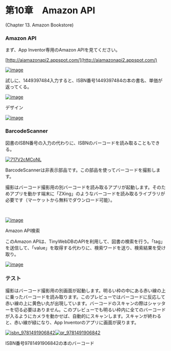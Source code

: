 # **第10章　Amazon API**

\(Chapter 13. Amazon Bookstore\)

### Amazon API

まず、App Inventor専用のAmazon APIを見てください。

[http://aiamazonapi2.appspot.com/](http://aiamazonapi2.appspot.com/)

[![](https://i1.wp.com/edu2web.com/wp-content/uploads/2017/07/image_thumb-2.png?resize=474%2C325&ssl=1 "image")](https://i1.wp.com/edu2web.com/wp-content/uploads/2017/07/image-2.png?ssl=1)

試しに、1449397484入力すると、ISBN番号1449397484の本の書名、単価が返ってくる。

[![](https://i2.wp.com/edu2web.com/wp-content/uploads/2017/07/image_thumb-3.png?resize=474%2C372&ssl=1 "image")](https://i0.wp.com/edu2web.com/wp-content/uploads/2017/07/image-3.png?ssl=1)



  
デザイン

[![](https://i0.wp.com/edu2web.com/wp-content/uploads/2017/07/image_thumb-4.png?resize=474%2C417&ssl=1 "image")](https://i0.wp.com/edu2web.com/wp-content/uploads/2017/07/image-4.png?ssl=1)

### BarcodeScanner

図書のISBN番号の入力の代わりに、ISBNのバーコードを読み取ることもできる。

[![](https://i2.wp.com/edu2web.com/wp-content/uploads/2017/07/717V2cMCoNL_thumb.jpg?resize=187%2C244&ssl=1 "717V2cMCoNL")](https://i2.wp.com/edu2web.com/wp-content/uploads/2017/07/717V2cMCoNL.jpg?ssl=1)

BarcodeScannerは非表示部品です。この部品を使ってバーコードを撮影します。

撮影はバーコード撮影用の別バーコードを読み取るアプリが起動します。そのためアプリを動かす端末に「ZXing」のようなバーコードを読み取るライブラリが必要です（マーケットから無料でダウンロード可能）。

[  
](https://edu2web.com/wp-content/uploads/2017/07/qr_9781491906842.png)

[![](https://i1.wp.com/edu2web.com/wp-content/uploads/2017/07/image_thumb-5.png?resize=474%2C248&ssl=1 "image")](https://i2.wp.com/edu2web.com/wp-content/uploads/2017/07/image-5.png?ssl=1)

  
Amazon API検索

このAmazon APIは、TinyWebDBのAPIを利用して、図書の検索を行う。「tag」を送信して、「value」を取得する代わりに、検索ワードを送り、検索結果を受け取り。

[![](https://i2.wp.com/edu2web.com/wp-content/uploads/2017/07/image_thumb-6.png?resize=474%2C622&ssl=1 "image")](https://i1.wp.com/edu2web.com/wp-content/uploads/2017/07/image-6.png?ssl=1)

### テスト

撮影はバーコード撮影用の別画面が起動します。明るい枠の中にある赤い線の上に乗ったバーコードを読み取ります。このプレビューではバーコードに反応して赤い線の上に黄色い丸が出現しています。バーコードのスキャンの際はシャッターを切る必要はありません。このプレビューでも明るい枠内に全てのバーコードが入るようにカメラを動かせば、自動的にスキャンします。スキャンが終わると、赤い線が緑になり、App Inventorのアプリに画面が戻ります。

[![](https://i2.wp.com/edu2web.com/wp-content/uploads/2017/07/isbn_9781491906842_thumb.png?resize=249%2C152&ssl=1 "isbn\_9781491906842")](https://i0.wp.com/edu2web.com/wp-content/uploads/2017/07/isbn_9781491906842.png?ssl=1)[![](https://i0.wp.com/edu2web.com/wp-content/uploads/2017/07/qr_9781491906842_thumb.png?resize=154%2C154&ssl=1 "qr\_9781491906842")](https://i0.wp.com/edu2web.com/wp-content/uploads/2017/07/qr_9781491906842-1.png?ssl=1)

ISBN番号9781491906842の本のバーコード






